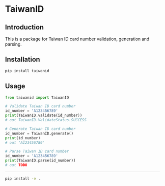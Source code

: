 # TaiwanID

## Introduction

This is a package for Taiwan ID card number validation, generation and parsing.

## Installation

```bash
pip install taiwanid
```

## Usage

```python
from taiwanid import TaiwanID

# Validate Taiwan ID card number
id_number = 'A123456789'
print(TaiwanID.validate(id_number))
# out TaiwanID.ValidateStatus.SUCCESS

# Generate Taiwan ID card number
id_number = TaiwanID.generate()
print(id_number)
# out 'A123456789'

# Parse Taiwan ID card number
id_number = 'A123456789'
print(TaiwanID.parse(id_number))
# out TODO
```

---

```bash
pip install -e .
```
